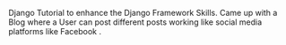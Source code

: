 Django Tutorial to enhance the Django Framework Skills.
Came up  with a Blog where a User can post different posts working  like social media platforms like Facebook .
